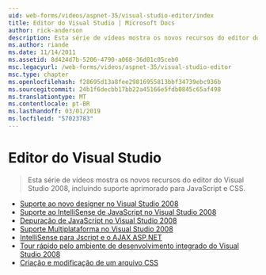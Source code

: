 ```yaml
---
uid: web-forms/videos/aspnet-35/visual-studio-editor/index
title: Editor do Visual Studio | Microsoft Docs
author: rick-anderson
description: Esta série de vídeos mostra os novos recursos do editor do Visual Studio 2008, incluindo suporte aprimorado para JavaScript e CSS.
ms.author: riande
ms.date: 11/14/2011
ms.assetid: 8d424d7b-5206-4790-a068-36d01c05ceb0
msc.legacyurl: /web-forms/videos/aspnet-35/visual-studio-editor
msc.type: chapter
ms.openlocfilehash: f28695d13a8fee29816955813bbf34739ebc936b
ms.sourcegitcommit: 24b1f6decbb17bb22a45166e5fdb0845c65af498
ms.translationtype: MT
ms.contentlocale: pt-BR
ms.lasthandoff: 03/01/2019
ms.locfileid: "57023783"
---
```

<a name="visual-studio-editor"></a>Editor do Visual Studio
====================
> Esta série de vídeos mostra os novos recursos do editor do Visual Studio 2008, incluindo suporte aprimorado para JavaScript e CSS.


- [Suporte ao novo designer no Visual Studio 2008](new-designer-support-in-visual-studio-2008.md)
- [Suporte ao IntelliSense de JavaScript no Visual Studio 2008](javascript-intellisense-support-in-visual-studio-2008.md)
- [Depuração de JavaScript no Visual Studio 2008](javascript-debugging-in-visual-studio-2008.md)
- [Suporte Multiplataforma no Visual Studio 2008](multi-targeting-support-in-visual-studio-2008.md)
- [IntelliSense para Jscript e o AJAX ASP.NET](intellisense-for-jscript-and-aspnet-ajax.md)
- [Tour rápido pelo ambiente de desenvolvimento integrado do Visual Studio 2008](quick-tour-of-the-visual-studio-2008-integrated-development-environment.md)
- [Criação e modificação de um arquivo CSS](creating-and-modifying-a-css-file.md)
